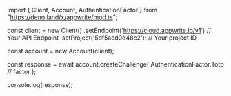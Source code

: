 import { Client, Account, AuthenticationFactor } from "https://deno.land/x/appwrite/mod.ts";

const client = new Client()
    .setEndpoint('https://cloud.appwrite.io/v1') // Your API Endpoint
    .setProject('5df5acd0d48c2'); // Your project ID

const account = new Account(client);

const response = await account.createChallenge(
    AuthenticationFactor.Totp // factor
);

console.log(response);
